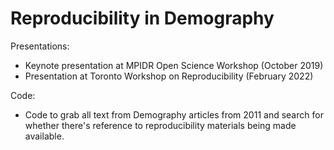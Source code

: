 # Reproducibility in Demography

Presentations:

- Keynote presentation at MPIDR Open Science Workshop (October 2019)
- Presentation at Toronto Workshop on Reproducibility (February 2022)

Code:

- Code to grab all text from Demography articles from 2011 and search for whether there's reference to reproducibility materials being made available. 

